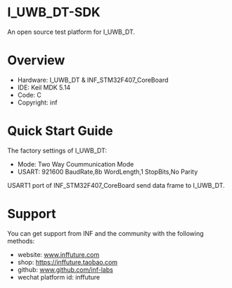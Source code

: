 # I_UWB_DT-SDK
An open source test platform for I_UWB_DT.
# Overview
* Hardware: I_UWB_DT & INF_STM32F407_CoreBoard
* IDE: Keil MDK 5.14
* Code: C
* Copyright: inf

# Quick Start Guide
The factory settings of I_UWB_DT:
* Mode: Two Way Coummunication Mode
* USART: 921600 BaudRate,8b WordLength,1 StopBits,No Parity

USART1 port of INF_STM32F407_CoreBoard send data frame to I_UWB_DT.

# Support
You can get support from INF and the community with the following methods:
* website: www.inffuture.com
* shop: https://inffuture.taobao.com
* github: www.github.com/inf-labs
* wechat platform id: inffuture


